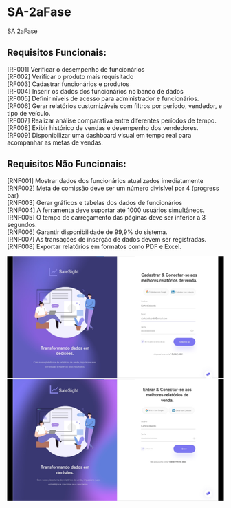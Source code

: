 # SA-2aFase
SA 2aFase
<div>
  
## Requisitos Funcionais:
  
</div>
<div> 
</div>
<div>
[RF001] Verificar o desempenho de funcionários
</div>
<div>
[RF002] Verificar o produto mais requisitado 
</div>
<div>
[RF003] Cadastrar funcionários e produtos 
</div>
<div>
[RF004] Inserir os dados dos funcionários no banco de dados 
</div>
<div>
[RF005] Definir níveis de acesso para administrador e funcionários.  
</div>
<div>
[RF006] Gerar relatórios customizáveis com filtros por período, vendedor, e tipo de veículo.
</div>
<div>
[RF007] Realizar análise comparativa entre diferentes períodos de tempo.
</div>
<div>
[RF008] Exibir histórico de vendas e desempenho dos vendedores.
</div>
<div>
[RF009] Disponibilizar uma dashboard visual em tempo real para acompanhar as metas de vendas.
</div>

<div>
  
## Requisitos Não Funcionais:

</div>
<div>
[RNF001] Mostrar dados dos funcionários atualizados imediatamente  
</div>
<div>
[RNF002] Meta de comissão deve ser um número divisível por 4 (progress bar) 
</div>
<div>
[RNF003] Gerar gráficos e tabelas dos dados de funcionários 
</div>
<div> 
[RNF004] A ferramenta deve suportar até 1000 usuários simultâneos.
</div>
<div> 
[RNF005] O tempo de carregamento das páginas deve ser inferior a 3 segundos.
</div>
<div>  
[RNF006] Garantir disponibilidade de 99,9% do sistema.
</div>
<div>  
[RNF007] As transações de inserção de dados devem ser registradas.
</div>
<div>  
[RNF008] Exportar relatórios em formatos como PDF e Excel.
</div>

![Tela de Cadastro](Cadastrar.jpg)
![Tela de Login](Entrar.jpg)
